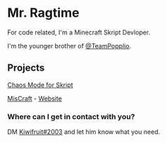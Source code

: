 # Mr. Ragtime

For code related, I'm a Minecraft Skript Devloper.

I'm the younger brother of [@TeamPopplio](https://github.com/TeamPopplio/TeamPopplio).

## Projects

[Chaos Mode for Skript](https://github.com/MrRagtime/chaos-mode)

[MisCraft](https://github.com/MrRagtime/MisCraft) - [Website](https://sites.google.com/view/miscraft/miscraft)

### Where can I get in contact with you?

DM [Kiwifruit#2003](https://discord.com/users/728082336536854559) and let him know what you need.
